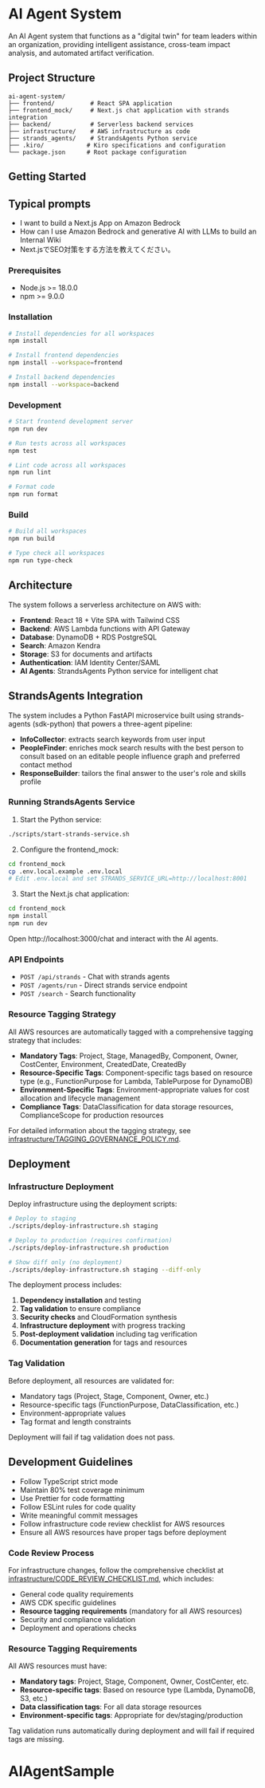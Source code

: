 # AI Agent System

An AI Agent system that functions as a "digital twin" for team leaders within an organization, providing intelligent assistance, cross-team impact analysis, and automated artifact verification.

## Project Structure

```
ai-agent-system/
├── frontend/          # React SPA application
├── frontend_mock/     # Next.js chat application with strands integration
├── backend/           # Serverless backend services
├── infrastructure/    # AWS infrastructure as code
├── strands_agents/    # StrandsAgents Python service
├── .kiro/            # Kiro specifications and configuration
└── package.json      # Root package configuration
```

## Getting Started

## Typical prompts
* I want to build a Next.js App on Amazon Bedrock
* How can I use Amazon Bedrock and generative AI with LLMs to build an Internal Wiki
* Next.jsでSEO対策をする方法を教えてください。

### Prerequisites

- Node.js >= 18.0.0
- npm >= 9.0.0

### Installation

```bash
# Install dependencies for all workspaces
npm install

# Install frontend dependencies
npm install --workspace=frontend

# Install backend dependencies
npm install --workspace=backend
```

### Development

```bash
# Start frontend development server
npm run dev

# Run tests across all workspaces
npm test

# Lint code across all workspaces
npm run lint

# Format code
npm run format
```

### Build

```bash
# Build all workspaces
npm run build

# Type check all workspaces
npm run type-check
```

## Architecture

The system follows a serverless architecture on AWS with:

- **Frontend**: React 18 + Vite SPA with Tailwind CSS
- **Backend**: AWS Lambda functions with API Gateway
- **Database**: DynamoDB + RDS PostgreSQL
- **Search**: Amazon Kendra
- **Storage**: S3 for documents and artifacts
- **Authentication**: IAM Identity Center/SAML
- **AI Agents**: StrandsAgents Python service for intelligent chat

## StrandsAgents Integration

The system includes a Python FastAPI microservice built using strands-agents (sdk-python) that powers a three-agent pipeline:

- **InfoCollector**: extracts search keywords from user input
- **PeopleFinder**: enriches mock search results with the best person to consult based on an editable people influence graph and preferred contact method
- **ResponseBuilder**: tailors the final answer to the user's role and skills profile

### Running StrandsAgents Service

1. Start the Python service:
```bash
./scripts/start-strands-service.sh
```

2. Configure the frontend_mock:
```bash
cd frontend_mock
cp .env.local.example .env.local
# Edit .env.local and set STRANDS_SERVICE_URL=http://localhost:8001
```

3. Start the Next.js chat application:
```bash
cd frontend_mock
npm install
npm run dev
```

Open http://localhost:3000/chat and interact with the AI agents.

### API Endpoints

- `POST /api/strands` - Chat with strands agents
- `POST /agents/run` - Direct strands service endpoint
- `POST /search` - Search functionality

### Resource Tagging Strategy

All AWS resources are automatically tagged with a comprehensive tagging strategy that includes:

- **Mandatory Tags**: Project, Stage, ManagedBy, Component, Owner, CostCenter, Environment, CreatedDate, CreatedBy
- **Resource-Specific Tags**: Component-specific tags based on resource type (e.g., FunctionPurpose for Lambda, TablePurpose for DynamoDB)
- **Environment-Specific Tags**: Environment-appropriate values for cost allocation and lifecycle management
- **Compliance Tags**: DataClassification for data storage resources, ComplianceScope for production resources

For detailed information about the tagging strategy, see [infrastructure/TAGGING_GOVERNANCE_POLICY.md](infrastructure/TAGGING_GOVERNANCE_POLICY.md).

## Deployment

### Infrastructure Deployment

Deploy infrastructure using the deployment scripts:

```bash
# Deploy to staging
./scripts/deploy-infrastructure.sh staging

# Deploy to production (requires confirmation)
./scripts/deploy-infrastructure.sh production

# Show diff only (no deployment)
./scripts/deploy-infrastructure.sh staging --diff-only
```

The deployment process includes:
1. **Dependency installation** and testing
2. **Tag validation** to ensure compliance
3. **Security checks** and CloudFormation synthesis
4. **Infrastructure deployment** with progress tracking
5. **Post-deployment validation** including tag verification
6. **Documentation generation** for tags and resources

### Tag Validation

Before deployment, all resources are validated for:
- Mandatory tags (Project, Stage, Component, Owner, etc.)
- Resource-specific tags (FunctionPurpose, DataClassification, etc.)
- Environment-appropriate values
- Tag format and length constraints

Deployment will fail if tag validation does not pass.

## Development Guidelines

- Follow TypeScript strict mode
- Maintain 80% test coverage minimum
- Use Prettier for code formatting
- Follow ESLint rules for code quality
- Write meaningful commit messages
- Follow infrastructure code review checklist for AWS resources
- Ensure all AWS resources have proper tags before deployment

### Code Review Process

For infrastructure changes, follow the comprehensive checklist at [infrastructure/CODE_REVIEW_CHECKLIST.md](infrastructure/CODE_REVIEW_CHECKLIST.md), which includes:

- General code quality requirements
- AWS CDK specific guidelines
- **Resource tagging requirements** (mandatory for all AWS resources)
- Security and compliance validation
- Deployment and operations checks

### Resource Tagging Requirements

All AWS resources must have:
- **Mandatory tags**: Project, Stage, Component, Owner, CostCenter, etc.
- **Resource-specific tags**: Based on resource type (Lambda, DynamoDB, S3, etc.)
- **Data classification tags**: For all data storage resources
- **Environment-specific tags**: Appropriate for dev/staging/production

Tag validation runs automatically during deployment and will fail if required tags are missing.

# AIAgentSample
